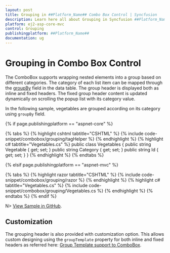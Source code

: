 ```yaml
---
layout: post
title: Grouping in ##Platform_Name## Combo Box Control | Syncfusion
description: Learn here all about Grouping in Syncfusion ##Platform_Name## Combo Box control of Syncfusion Essential JS 2 and more.
platform: ej2-asp-core-mvc
control: Grouping
publishingplatform: ##Platform_Name##
documentation: ug
---
```



# Grouping in Combo Box Control

The ComboBox supports wrapping nested elements into a group based on different categories. The category of each list item can be mapped through the [groupBy](https://help.syncfusion.com/cr/cref_files/aspnetcore-js2/Syncfusion.EJ2~Syncfusion.EJ2.DropDowns.ComboBoxFieldSettings~GroupBy.html) field in the data table. The group header is displayed both as inline and fixed headers. The fixed group header content is updated dynamically on scrolling the popup list with its category value.

In the following sample, vegetables are grouped according on its category using `groupBy` field.

{% if page.publishingplatform == "aspnet-core" %}

{% tabs %}
{% highlight cshtml tabtitle="CSHTML" %}
{% include code-snippet/combobox/grouping/tagHelper %}
{% endhighlight %}
{% highlight c# tabtitle="Vegetables.cs" %}
public class Vegetables
{
    public string Vegetable { get; set; }
    public string Category { get; set; }
    public string Id { get; set; }
}
{% endhighlight %}
{% endtabs %}

{% elsif page.publishingplatform == "aspnet-mvc" %}

{% tabs %}
{% highlight razor tabtitle="CSHTML" %}
{% include code-snippet/combobox/grouping/razor %}
{% endhighlight %}
{% highlight c# tabtitle="Vegetables.cs" %}
{% include code-snippet/combobox/grouping/Vegetables.cs %}
{% endhighlight %}
{% endtabs %}
{% endif %}

N> [View Sample in GitHub](https://github.com/SyncfusionExamples/ASP-NET-Core-UG-Examples/tree/main/ComboBox/TemplateUGSample).

## Customization

The grouping header is also provided with customization option. This allows custom designing using the `groupTemplate` property for both inline and fixed headers as referred here:
[Group Template support to ComboBox](./templates).